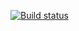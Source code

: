 [![Build status](https://ci.appveyor.com/api/projects/status/ckx74900whh8dj98?svg=true)](https://ci.appveyor.com/project/k2wln/1-2-api-ci)
